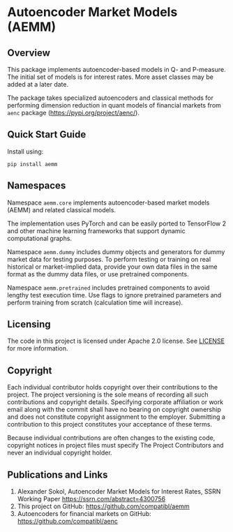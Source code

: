 # Autoencoder Market Models (AEMM)

## Overview

This package implements autoencoder-based models in Q- and P-measure.
The initial set of models is for interest rates. More asset classes
may be added at a later date.

The package takes specialized autoencoders and classical methods for performing dimension
reduction in quant models of financial markets from `aenc` package (https://pypi.org/project/aenc/).


## Quick Start Guide

Install using:

```shell
pip install aemm
```

## Namespaces

Namespace `aemm.core` implements autoencoder-based market models (AEMM)
and related classical models.

The implementation uses PyTorch and can be easily ported to TensorFlow 2
and other machine learning frameworks that support dynamic computational
graphs.

Namespace `aemm.dummy` includes dummy objects and generators for dummy market
data for testing purposes. To perform testing or training on real
historical or market-implied data, provide your own data files in the same
format as the dummy data files, or use pretrained components.

Namespace `aemm.pretrained` includes pretrained components to avoid lengthy
test execution time. Use flags to ignore pretrained parameters
and perform training from scratch (calculation time will increase).

## Licensing

The code in this project is licensed under Apache 2.0 license.
See [LICENSE](https://www.apache.org/licenses/LICENSE-2.0.html) for more information.

## Copyright

Each individual contributor holds copyright over their contributions to the
project. The project versioning is the sole means of recording all such
contributions and copyright details. Specifying corporate affiliation or
work email along with the commit shall have no bearing on copyright ownership
and does not constitute copyright assignment to the employer. Submitting a
contribution to this project constitutes your acceptance of these terms.

Because individual contributions are often changes to the existing code,
copyright notices in project files must specify The Project Contributors and
never an individual copyright holder.

## Publications and Links

1. Alexander Sokol, Autoencoder Market Models for Interest Rates, SSRN Working Paper https://ssrn.com/abstract=4300756
2. This project on GitHub: https://github.com/compatibl/aemm
3. Autoencoders for financial markets on GitHub: https://github.com/compatibl/aenc


